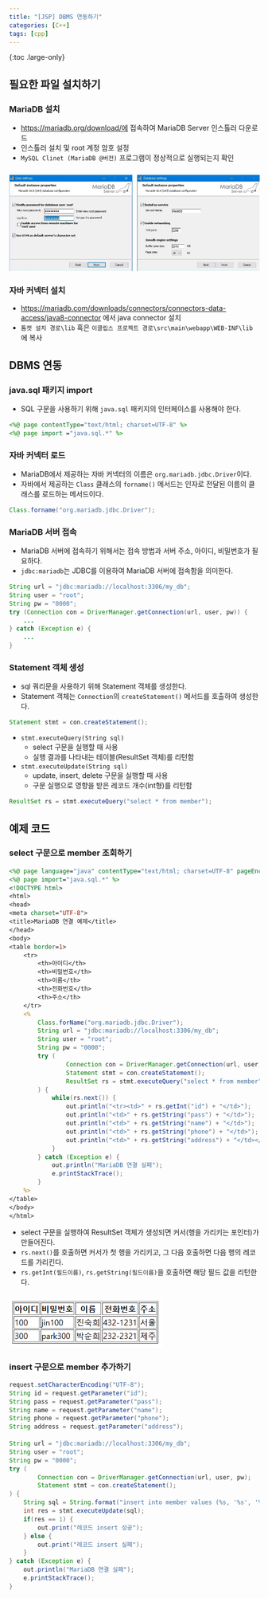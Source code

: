 ```yaml
---
title: "[JSP] DBMS 연동하기"
categories: [C++]
tags: [cpp]
---
```


{:toc .large-only}

## 필요한 파일 설치하기

### MariaDB 설치

- https://mariadb.org/download/에 접속하여 MariaDB Server 인스톨러 다운로드
- 인스톨러 설치 및 root 계정 암호 설정
- `MySQL Clinet (MariaDB @버전)` 프로그램이 정상적으로 실행되는지 확인

<img src="../../assets/img/blog/2024-11-23-dbms_01.png" style="margin-top:10px;">

### 자바 커넥터 설치

- https://mariadb.com/downloads/connectors/connectors-data-access/java8-connector 에서 java connector 설치
- `톰캣 설치 경로\lib` 혹은 `이클립스 프로젝트 경로\src\main\webapp\WEB-INF\lib` 에 복사

## DBMS 연동

### java.sql 패키지 import

- SQL 구문을 사용하기 위해 `java.sql` 패키지의 인터페이스를 사용해야 한다.

```jsp
<%@ page contentType="text/html; charset=UTF-8" %>
<%@ page import ="java.sql.*" %>
```

### 자바 커넥터 로드

- MariaDB에서 제공하는 자바 커넥터의 이름은 `org.mariadb.jdbc.Driver`이다.
- 자바에서 제공하는 `Class` 클래스의 `forname()` 메서드는 인자로 전달된 이름의 클래스를 로드하는 메서드이다.

```java
Class.forname("org.mariadb.jdbc.Driver");
```

### MariaDB 서버 접속

- MariaDB 서버에 접속하기 위해서는 접속 방법과 서버 주소, 아이디, 비밀번호가 필요하다.
- `jdbc:mariadb`는 JDBC를 이용하여 MariaDB 서버에 접속함을 의미한다.

```java
String url = "jdbc:mariadb://localhost:3306/my_db";
String user = "root";
String pw = "0000";
try (Connection con = DriverManager.getConnection(url, user, pw)) {
    ...
} catch (Exception e) {
    ...
}
```

### Statement 객체 생성

- sql 쿼리문을 사용하기 위해 Statement 객체를 생성한다.
- Statement 객체는 `Connection`의 `createStatement()` 메서드를 호출하여 생성한다.

```java
Statement stmt = con.createStatement();
```

- `stmt.executeQuery(String sql)`
  - select 구문을 실행할 때 사용
  - 실행 결과를 나타내는 테이블(ResultSet 객체)를 리턴함
- `stmt.executeUpdate(String sql)`
  - update, insert, delete 구문을 실행할 때 사용
  - 구문 실행으로 영향을 받은 레코드 개수(int형)를 리턴함

```java
ResultSet rs = stmt.executeQuery("select * from member");
```

## 예제 코드

### select 구문으로 member 조회하기

```JSP
<%@ page language="java" contentType="text/html; charset=UTF-8" pageEncoding="UTF-8"%>
<%@ page import="java.sql.*" %>
<!DOCTYPE html>
<html>
<head>
<meta charset="UTF-8">
<title>MariaDB 연결 예제</title>
</head>
<body>
<table border=1>
	<tr>
		<th>아이디</th>
		<th>비밀번호</th>
		<th>이름</th>
		<th>전화번호</th>
		<th>주소</th>
	</tr>
	<%
		Class.forName("org.mariadb.jdbc.Driver");
		String url = "jdbc:mariadb://localhost:3306/my_db";
		String user = "root";
		String pw = "0000";
		try (
				Connection con = DriverManager.getConnection(url, user, pw);
				Statement stmt = con.createStatement();
				ResultSet rs = stmt.executeQuery("select * from member");
		) {
			while(rs.next()) {
				out.println("<tr><td>" + rs.getInt("id") + "</td>");
				out.println("<td>" + rs.getString("pass") + "</td>");
				out.println("<td>" + rs.getString("name") + "</td>");
				out.println("<td>" + rs.getString("phone") + "</td>");
				out.println("<td>" + rs.getString("address") + "</td></tr>");
			}
		} catch (Exception e) {
			out.println("MariaDB 연결 실패");
			e.printStackTrace();
		}
	%>
</table>
</body>
</html>
```

- select 구문을 실행하여 ResultSet 객체가 생성되면 커서(행을 가리키는 포인터)가 만들어진다.
- `rs.next()`를 호출하면 커서가 첫 행을 가리키고, 그 다음 호출하면 다음 행의 레코드를 가리킨다.
- `rs.getInt(필드이름)`, `rs.getString(필드이름)`을 호출하면 해당 필드 값을 리턴한다.

<img src="../../assets/img/blog/2024-11-23-dbms_02.png" style="margin-top:10px;">

### insert 구문으로 member 추가하기

```java
request.setCharacterEncoding("UTF-8");
String id = request.getParameter("id");
String pass = request.getParameter("pass");
String name = request.getParameter("name");
String phone = request.getParameter("phone");
String address = request.getParameter("address");

String url = "jdbc:mariadb://localhost:3306/my_db";
String user = "root";
String pw = "0000";
try (
        Connection con = DriverManager.getConnection(url, user, pw);
        Statement stmt = con.createStatement();
) {
    String sql = String.format("insert into member values (%s, '%s', '%s', '%s', '%s')", id, pass, name, phone, address);
    int res = stmt.executeUpdate(sql);
    if(res == 1) {
        out.print("레코드 insert 성공");
    } else {
        out.print("레코드 insert 실패");
    }
} catch (Exception e) {
    out.println("MariaDB 연결 실패");
    e.printStackTrace();
}
```
